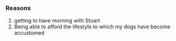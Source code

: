 ### Reasons
1. getting to have morning with Stuart
2. Being able to afford the lifestyle to which my dogs have become accustomed
